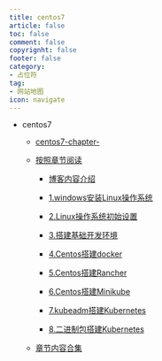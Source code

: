 ```yaml
---
title: centos7
article: false
toc: false
comment: false
copyrignht: false
footer: false
category:
- 占位符 
tag:
- 网站地图
icon: navigate 
---
```


- centos7


    - <a href="centos7-chapter-.html">centos7-chapter-</a>

    - <a href="shardings">按照章节阅读</a>

        - <a href="shardings/centos7-chapter-0.博客内容介绍.html">博客内容介绍</a>

        - <a href="shardings/centos7-chapter-1.windows安装Linux操作系统.html">1.windows安装Linux操作系统</a>

        - <a href="shardings/centos7-chapter-2.Linux操作系统初始设置.html">2.Linux操作系统初始设置</a>

        - <a href="shardings/centos7-chapter-3.搭建基础开发环境.html">3.搭建基础开发环境</a>

        - <a href="shardings/centos7-chapter-4.Centos搭建docker.html">4.Centos搭建docker</a>

        - <a href="shardings/centos7-chapter-5.Centos搭建Rancher.html">5.Centos搭建Rancher</a>

        - <a href="shardings/centos7-chapter-6.Centos搭建Minikube.html">6.Centos搭建Minikube</a>

        - <a href="shardings/centos7-chapter-7.kubeadm搭建Kubernetes.html">7.kubeadm搭建Kubernetes</a>

        - <a href="shardings/centos7-chapter-8.二进制包搭建Kubernetes.html">8.二进制包搭建Kubernetes</a>

    - <a href="centos7.html#intro">章节内容合集</a>
